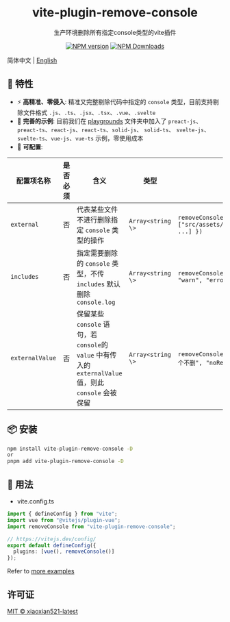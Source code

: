 <h1 align="center">vite-plugin-remove-console</h1>
<p align="center">生产环境删除所有指定console类型的vite插件</p>

<p align="center">
<a href="https://www.npmjs.com/package/vite-plugin-remove-console" target="__blank"><img src="https://img.shields.io/npm/v/vite-plugin-remove-console?color=a1b858&label=" alt="NPM version"></a>
<a href="https://www.npmjs.com/package/vite-plugin-remove-console" target="__blank"><img alt="NPM Downloads" src="https://img.shields.io/npm/dm/vite-plugin-remove-console?color=50a36f&label="></a>
</p>

简体中文 | [English](./README.md)

## 🚀 特性

- ⚡ **高精准、零侵入**: 精准又完整剔除代码中指定的 `console` 类型，目前支持剔除文件格式 `.js`、`.ts`、`.jsx`、`.tsx`、`.vue`、`.svelte`
- 🧪 **完善的示例**: 目前我们在 [playgrounds](https://github.com/xiaoxian521/vite-plugin-remove-console/tree/main/playgrounds) 文件夹中加入了 `preact-js`、`preact-ts`、`react-js`、`react-ts`、`solid-js`、 `solid-ts`、 `svelte-js`、`svelte-ts`、`vue-js`、`vue-ts` 示例，零使用成本
- 🦾 **可配置**:

| **配置项名称**  | **是否必须** | **含义**                                                                                               | **类型**          | **举例**                                                                |
| --------------- | ------------ | ------------------------------------------------------------------------------------------------------ | ----------------- | ----------------------------------------------------------------------- |
| `external`      | 否           | 代表某些文件不进行删除指定 `console` 类型的操作                                                        | `Array<string \>` | `removeConsole({ external: ["src/assets/iconfont/iconfont.js", ...] })` |
| `includes`      | 否           | 指定需要删除的 `console` 类型，不传 `includes` 默认删除 `console.log`                                  | `Array<string \>` | `removeConsole({ includes: ["log", "warn", "error", "info", ...] })`    |
| `externalValue` | 否           | 保留某些 `console` 语句，若 `console`的 `value` 中有传入的 `externalValue` 值，则此 `console` 会被保留 | `Array<string \>` | `removeConsole({ externalValue: ["这个不删", "noRemove", "aa", ...] })` |

## 📦 安装

```bash
npm install vite-plugin-remove-console -D
or
pnpm add vite-plugin-remove-console -D
```

## 🦄 用法

- vite.config.ts

```ts
import { defineConfig } from "vite";
import vue from "@vitejs/plugin-vue";
import removeConsole from "vite-plugin-remove-console";

// https://vitejs.dev/config/
export default defineConfig({
  plugins: [vue(), removeConsole()]
});
```

Refer to [more examples](https://github.com/xiaoxian521/vite-plugin-remove-console/tree/main/playgrounds)

## 许可证

[MIT © xiaoxian521-latest](./LICENSE)

